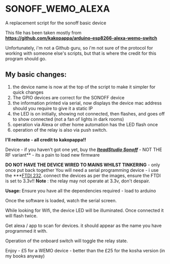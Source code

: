 # SONOFF_WEMO_ALEXA
A replacement script for the sonoff basic device

This file has been taken mostly from
**https://github.com/kakopappa/arduino-esp8266-alexa-wemo-switch**

Unfortunately, i'm not a Github guru, so i'm not sure of the protocol for working with someone else's scripts, but that is where the credit for this program should go.

## My basic changes:

  1. the device name is now at the top of the script to make it simpler for quick changes
  2. The GPIO devices are correct for the SONOFF device
  3. the information printed via serial, now displays the device mac address should you require to give it a static IP
  4. the LED is on initially, showing not connected, then flashes, and goes off to show connected (not a fan of lights in dark rooms)
  5. operation via Alexa or other home automation has the LED flash once
  6. operation of the relay is also via push switch.

**I'll reiterate - all credit to kakopappa!!**



  Device - if you haven't got one yet, buy the ***[IteadStudio Sonoff](https://www.itead.cc/sonoff-wifi-wireless-switch.html)*** - NOT THE RF variant** - its a pain to load new firmware

  **DO NOT HAVE THE DEVICE WIRED TO MAINS WHILST TINKERING** - only once put back together
  You will need a serial programming device - i use the ***[FTDI 232](http://www.ebay.co.uk/itm/FTDI-FT232RL-USB-to-TTL-Serial-UART-Converter-Module-5V-3-3V-Arduino-PIC-/131730908119?hash=item1eabc623d7:g:6pIAAOSwv9FXgz-e).
  connect the devices as per the images, ensure the FTDI is set to 3.3v!!
  **Note** : the relay may not operate at 3.3v, don't despair.

  **Usage:** Ensure you have all the dependencies required - load to arduino

  Once the software is loaded, watch the serial screen.

  While looking for Wifi, the device LED will be illuminated.
  Once connected it will flash twice.

  Get alexa / app to scan for devices. it should appear as the name you have programmed it with.

  Operation of the onboard switch will toggle the relay state.


  Enjoy - £5 for a WEMO device - better than the £25 for the kosha version (in my books anyway)
